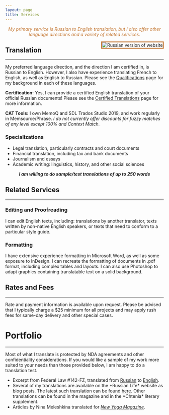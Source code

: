 ```yaml
---
layout: page
title: Services
---
```


<div style="text-align: center;"><font color="#c47834"><em>My primary service is Russian to English translation, but I also offer other language directions and a variety of related services.</em></font></div>

<a href="{{ site.baseurl }}services_russian/"><img src="{{ site.baseurl }}public/russia_icon.png" alt="Russian version of website" style="border:3px solid;border-color:rgb(196, 120, 52);margin-left:20px;padding:0px;background:transparent;" align="right"></a>

## Translation
---------
My preferred language direction, and the direction I am certified in, is Russian to English. However, I also have experience translating French to English, as well as English to Russian. Please see the <a href="{{ site.baseurl }}qualifications/">Qualifications</a> page for my background in each of these languages.

**Certification:** Yes, I can provide a certified English translation of your official Russian documents! Please see the <a href="{{ site.baseurl }}certification/">Certified Translations</a> page for more information.

**CAT Tools:** I own MemoQ and SDL Trados Studio 2019, and work regularly in Memsource/Phrase.
*I do not currently offer discounts for fuzzy matches of any level except 100% and Context Match.*

### Specializations
  * Legal translation, particularly contracts and court documents
  * Financial translation, including tax and bank documents
  * Journalism and essays
  * Academic writing: linguistics, history, and other social sciences

<div style="text-align: center;"><em><strong>I am willing to do sample/test translations of up to 250 words</strong></em></div>

## Related Services
------------

### Editing and Proofreading
I can edit English texts, including: translations by another translator, texts written by non-native English speakers, or texts that need to conform to a particular style guide.

### Formatting

I have extensive experience formatting in Microsoft Word, as well as some exposure to InDesign. I can recreate the formatting of documents in .pdf format, including complex tables and layouts. I can also use Photoshop to adapt graphics containing translatable text on a solid background. 

## Rates and Fees
---------

Rate and payment information is available upon request. Please be advised that I typically charge a $25 minimum for all projects and may apply rush fees for same-day delivery and other special cases.

# Portfolio
---------
Most of what I translate is protected by NDA agreements and other confidentiality considerations. If you would like a sample of my work more suited to your needs than those provided below, I am happy to do a translation test.

<ul>
<li>Excerpt from Federal Law #142-FZ, translated from <a  alt="Russian" href="{{ site.baseurl }}public/Legal_Sample_Russian.pdf">Russian</a> to <a  alt="English" href="{{ site.baseurl }}public/Legal_Sample_English.pdf">English</a>.</li>

<li>Several of my translations are available on the *Russian Life* website as blog posts. The latest such translation can be found <a href="http://russianlife.com/stories/online-archive/the-course-of-revolution-is-not-smooth/">here</a>. Other translations can be found in the magazine and in the *Chtenia* literary supplement.</li>

<li>Articles by Nina Meleshkina translated for <a href="http://minus.com/lb2eKU4d7FLNvw"><em>New Yoga Magazine</em></a>.</li>
</ul>
